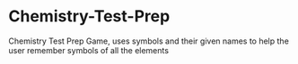 # Chemistry-Test-Prep
Chemistry Test Prep Game, uses symbols and their given names to help the user remember symbols of all the elements
